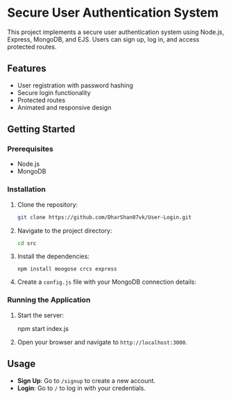 # Secure User Authentication System

This project implements a secure user authentication system using Node.js, Express, MongoDB, and EJS. Users can sign up, log in, and access protected routes.

## Features

- User registration with password hashing
- Secure login functionality
- Protected routes
- Animated and responsive design

## Getting Started

### Prerequisites

- Node.js
- MongoDB

### Installation

1. Clone the repository:
    ```bash
    git clone https://github.com/DharShan07vk/User-Login.git
    ```
2. Navigate to the project directory:
    ```bash
    cd src
    ```
3. Install the dependencies:
    ```
    npm install moogose crcs express
    ```
4. Create a `config.js` file with your MongoDB connection details:
    

### Running the Application

1. Start the server:
    
    npm start index.js
    
2. Open your browser and navigate to `http://localhost:3000`.

## Usage

- **Sign Up**: Go to `/signup` to create a new account.
- **Login**: Go to `/` to log in with your credentials.
